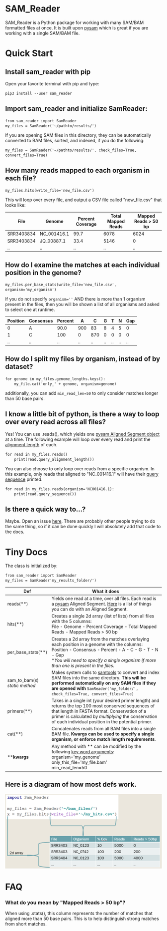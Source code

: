 
# SAM_Reader

SAM_Reader is a Python package for working with many SAM/BAM formatted files at once. It is built upon [pysam](https://pysam.readthedocs.io/en/latest/api.html) which is great if you are working with a single SAM/BAM file. 

# Quick Start
## Install sam_reader with pip
Open your favorite terminal with pip and type:
```
pip3 install --user sam_reader
```



## Import sam_reader and initialize SamReader:
```
from sam_reader import SamReader
my_files = SamReader('~/pathto/results/')
```
If you are opening SAM files in this directory, they can be automatically converted to BAM files, sorted, and indexed, if you do the following:
```
my_files = SamReader('~/pathto/results/', check_files=True, convert_files=True)
```


## How many reads mapped to each organism in each file?
```
my_files.hits(write_file='new_file.csv')
```
This will loop over every file, and output a CSV file called "new_file.csv" that looks like:

File | Genome  |  Percent Coverage  |  Total Mapped Reads  |  Mapped Reads > 50 bp
--|--|--|--|-- 
SRR3403834 | NC_001416.1 | 99.7 | 6078 | 6024
SRR3403834 | JQ_00887.1 | 33.4 | 5146 | 0
.. | .. | .. | .. | ..


## How do I examine the matches at each individual position in the genome?
```
my_files.per_base_stats(write_file='new_file.csv', organism='my_organism')
```
If you do not specify ```organism=''``` AND there is more than 1 organism present in the files, then you will be shown a list of all organisms and asked to select one at runtime.

Position | Consensus | Percent | A | C | G | T | N | Gap
--|--|--|--|--|--|--|--|--
0 | A | 90.0 | 900 | 83 | 8 | 4 | 5 | 0
1 | C | 100 | 0 | 870 | 0 | 0 | 0 | 0 
.. | .. | .. | .. | ..| .. | .. | .. | ..


## How do I split my files by organism, instead of by dataset?
```
for genome in my_files.genome_lengths.keys():
    my_file.cat('only_' + genome, organism=genome)
```
additionally, you can add ```min_read_len=50``` to only consider matches longer than 50 base pairs.

## I know a little bit of python, is there a way to loop over every read across all files?
Yes! You can use .reads(), which yields one [pysam Aligned Segment object](https://pysam.readthedocs.io/en/latest/api.html#pysam.AlignedSegment) at a time.  The following example will loop over every read and print the [alignment length](https://pysam.readthedocs.io/en/latest/api.html#pysam.AlignedSegment.query_length) of each.
```
for read in my_files.reads()
    print(read.query_alignment_length())
```
You can also choose to only loop over reads from a specific organism. In this example, only reads that aligned to "NC_001416.1" will have their [query sequence](https://pysam.readthedocs.io/en/latest/api.html#pysam.AlignedSegment.query_sequence) printed.
```
for read in my_files.reads(organism='NC001416.1):
    print(read.query_sequence())
```

## Is there a quick way to...?
Maybe. Open an issue [here](https://github.com/KyleLevi/SAM_Reader/issues). There are probably other people trying to do the same thing, so if it can be done quickly I will absolutely add that code to the docs.


# Tiny Docs 
 The class is initialized by: 
```
from sam_reader import SamReader
my_files = SamReader'my_results_folder/')
```
 Def |  What it does
--|--
reads(**) | Yields one read at a time, over all files. Each read is a [pysam](https://pysam.readthedocs.io/en/latest/index.html) Aligned Segment.  [Here](http://pysam.readthedocs.io/en/latest/api.html#pysam.AlignedSegment) is a list of things you can do with an Aligned Segment.
 hits(**)  | Creates a single 2d array (list of lists) from all files with the 5 columns:<br>File - Genome - Percent Coverage - Total Mapped Reads - Mapped Reads > 50 bp
 per_base_stats(**) | Creates a 2d array from the matches overlaying each position in a genome with the columns:<br>Position - Consensus - Percent - A - C - G - T - N - Gap<br>**You will need to specify a single organism if more than one is present in the files.*
  sam_to_bam(*s*)<br>*static method*| Makes system calls to [samtools](http://www.htslib.org/) to convert and index SAM files into the same directory. **This will be performed automatically on any SAM files if they are opened with** ```SamReader('my_folder/', check_files=True, convert_files=True)```
primers(**) | Takes in a single int (your desired primer length) and returns the top 100 most conserved sequences of that length in FASTA format. Conservation of a primer is calculated by *multiplying* the conservation of each individual position in the potential primer.   
  cat(**) | Concatenates reads from all BAM files into a single BAM file. **Kwargs can be used to specify a single organism, or enforce match length requirements**.
  ****kwargs** | Any method with ** can be modified by the following [key word arguments](https://docs.python.org/3/tutorial/controlflow.html#keyword-arguments):<br>organism='my_genome'<br>only_this_file='my_file.bam'<br>min_read_len=50

 
## Here is a diagram of how most defs work.
![readerhits](/test_files/sam_reader.hits.png)

# FAQ
### What do you mean by "Mapped Reads > 50 bp"?
When using .stats(), this column represents the number of matches that aligned more than 50 base pairs. This is to help distinguish strong matches from short matches.
